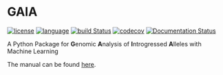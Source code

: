 # GAIA

[![license](https://img.shields.io/badge/license-GPL%20v3-black.svg?style=flat-square)](LICENSE) [![language](http://img.shields.io/badge/language-Python-blue.svg?style=flat-square)](https://www.python.org/) [![build Status](https://img.shields.io/github/actions/workflow/status/xin-huang/gaia/build.yaml?branch=main&style=flat-square)](https://github.com/xin-huang/gaia/actions) [![codecov](https://img.shields.io/codecov/c/github/xin-huang/gaia?token=GI66f4R3RF&style=flat-square)](https://codecov.io/gh/xin-huang/gaia) [![Documentation Status](https://img.shields.io/readthedocs/gaia-pg?style=flat-square)](https://gaia-pg.readthedocs.io/en/latest/?badge=latest)

A Python Package for **G**enomic **A**nalysis of **I**ntrogressed **A**lleles with Machine Learning

The manual can be found [here](https://gaia-pg.readthedocs.io/en/latest/).
